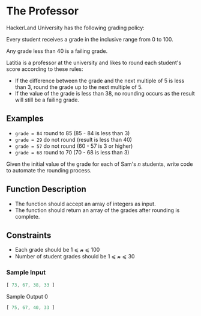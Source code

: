 # The Professor

HackerLand University has the following grading policy:

Every student receives a grade in the inclusive range from 0 to 100.

Any grade less than 40 is a failing grade.

Latitia is a professor at the university and likes to round each student's score according to these rules:

* If the difference between the grade and the next multiple of 5 is less than 3, round the grade up to the next multiple of 5.
* If the value of the grade is less than 38, no rounding occurs as the result will still be a failing grade.

## Examples

 * `grade = 84` round to 85 (85 - 84 is less than 3)
* `grade = 29` do not round (result is less than 40)
* `grade = 57` do not round (60 - 57 is 3 or higher)
* `grade = 68` round to 70 (70 - 68 is less than 3)

Given the initial value of the grade for each of Sam's _n_ students, write code to automate the rounding process.

## Function Description

* The function should accept an array of integers as input.
* The function should return an array of the grades after rounding is complete.

## Constraints

* Each grade should be 1 ⩽ 𝓷 ⩽ 100
* Number of student grades should be 1 ⩽ 𝓷 ⩽ 30

### Sample Input

```js
[ 73, 67, 38, 33 ]
```

Sample Output 0

```js
[ 75, 67, 40, 33 ]
```
